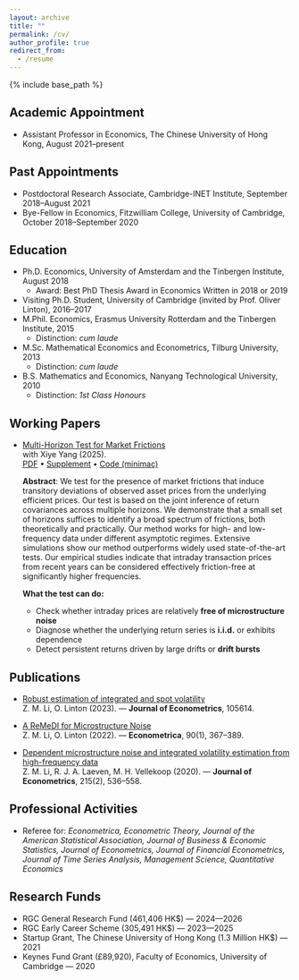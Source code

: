 ```yaml
---
layout: archive
title: ""
permalink: /cv/
author_profile: true
redirect_from:
  - /resume
---
```


{% include base_path %}

## Academic Appointment

* Assistant Professor in Economics, The Chinese University of Hong Kong, August 2021–present

## Past Appointments

* Postdoctoral Research Associate, Cambridge-INET Institute, September 2018–August 2021
* Bye-Fellow in Economics, Fitzwilliam College, University of Cambridge, October 2018–September 2020

## Education

* Ph.D. Economics, University of Amsterdam and the Tinbergen Institute, August 2018  
  * Award: Best PhD Thesis Award in Economics Written in 2018 or 2019
* Visiting Ph.D. Student, University of Cambridge (invited by Prof. Oliver Linton), 2016–2017
* M.Phil. Economics, Erasmus University Rotterdam and the Tinbergen Institute, 2015  
  * Distinction: _cum laude_
* M.Sc. Mathematical Economics and Econometrics, Tilburg University, 2013  
  * Distinction: _cum laude_
* B.S. Mathematics and Economics, Nanyang Technological University, 2010  
  * Distinction: _1st Class Honours_

## Working Papers

- [Multi-Horizon Test for Market Frictions](/assets/papers/mht.pdf)  
  with Xiye Yang (2025).  
  [PDF](/assets/papers/mht.pdf) • [Supplement](/assets/papers/Supple_mht.pdf) • [Code (minimac)](https://github.com/merrickli/minimac)

  **Abstract**: We test for the presence of market frictions that induce transitory deviations of observed asset prices from the underlying efficient prices. Our test is based on the joint inference of return covariances across multiple horizons. We demonstrate that a small set of horizons suffices to identify a broad spectrum of frictions, both theoretically and practically. Our method works for high- and low-frequency data under different asymptotic regimes. Extensive simulations show our method outperforms widely used state-of-the-art tests. Our empirical studies indicate that intraday transaction prices from recent years can be considered effectively friction-free at significantly higher frequencies.
 
  **What the test can do:**
  - Check whether intraday prices are relatively **free of microstructure noise**
  - Diagnose whether the underlying return series is **i.i.d.** or exhibits dependence
  - Detect persistent returns driven by large drifts or **drift bursts**

## Publications

- [Robust estimation of integrated and spot volatility](https://doi.org/10.1016/j.jeconom.2023.105614)  
  Z. M. Li, O. Linton (2023). — **Journal of Econometrics**, 105614.

- [A ReMeDI for Microstructure Noise](https://doi.org/10.3982/ECTA17505)  
  Z. M. Li, O. Linton (2022). — **Econometrica**, 90(1), 367–389.

- [Dependent microstructure noise and integrated volatility estimation from high-frequency data](https://doi.org/10.1016/j.jeconom.2019.10.004)  
  Z. M. Li, R. J. A. Laeven, M. H. Vellekoop (2020). — **Journal of Econometrics**, 215(2), 536–558.
  
## Professional Activities

* Referee for: _Econometrica, Econometric Theory, Journal of the American Statistical Association, Journal of Business & Economic Statistics, Journal of Econometrics, Journal of Financial Econometrics, Journal of Time Series Analysis, Management Science, Quantitative Economics_

## Research Funds

* RGC General Research Fund (461,406 HK$) — 2024—2026
* RGC Early Career Scheme (305,491 HK$) — 2023—2025
* Startup Grant, The Chinese University of Hong Kong (1.3 Million HK$) — 2021
* Keynes Fund Grant (£89,920), Faculty of Economics, University of Cambridge — 2020
